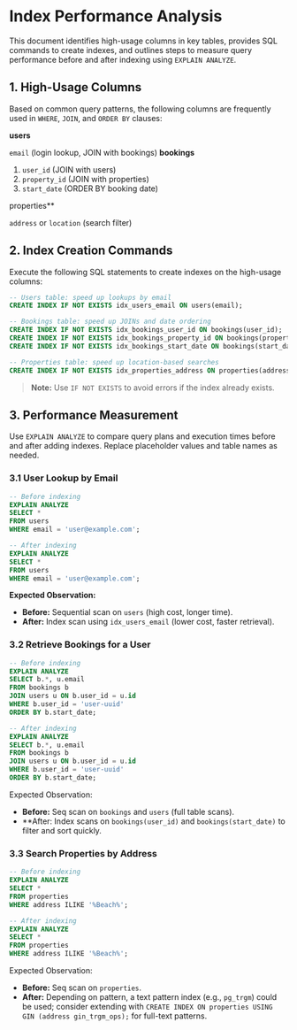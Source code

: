 # Index Performance Analysis

This document identifies high-usage columns in key tables, provides SQL commands to create indexes, and outlines steps to measure query performance before and after indexing using `EXPLAIN ANALYZE`.


## 1. High-Usage Columns

Based on common query patterns, the following columns are frequently used in `WHERE`, `JOIN`, and `ORDER BY` clauses:

**users**

  `email` (login lookup, JOIN with bookings)
**bookings**

  1. `user_id` (JOIN with users)
  2. `property_id` (JOIN with properties)
  3. `start_date` (ORDER BY booking date)

properties**

  `address` or `location` (search filter)

## 2. Index Creation Commands

Execute the following SQL statements to create indexes on the high-usage columns:

```sql
-- Users table: speed up lookups by email
CREATE INDEX IF NOT EXISTS idx_users_email ON users(email);

-- Bookings table: speed up JOINs and date ordering
CREATE INDEX IF NOT EXISTS idx_bookings_user_id ON bookings(user_id);
CREATE INDEX IF NOT EXISTS idx_bookings_property_id ON bookings(property_id);
CREATE INDEX IF NOT EXISTS idx_bookings_start_date ON bookings(start_date);

-- Properties table: speed up location-based searches
CREATE INDEX IF NOT EXISTS idx_properties_address ON properties(address);
```

> **Note:** Use `IF NOT EXISTS` to avoid errors if the index already exists.


## 3. Performance Measurement

Use `EXPLAIN ANALYZE` to compare query plans and execution times before and after adding indexes. Replace placeholder values and table names as needed.

### 3.1 User Lookup by Email

```sql
-- Before indexing
EXPLAIN ANALYZE
SELECT *
FROM users
WHERE email = 'user@example.com';

-- After indexing
EXPLAIN ANALYZE
SELECT *
FROM users
WHERE email = 'user@example.com';
```

**Expected Observation:**

* **Before:** Sequential scan on `users` (high cost, longer time).
* **After:** Index scan using `idx_users_email` (lower cost, faster retrieval).

### 3.2 Retrieve Bookings for a User

```sql
-- Before indexing
EXPLAIN ANALYZE
SELECT b.*, u.email
FROM bookings b
JOIN users u ON b.user_id = u.id
WHERE b.user_id = 'user-uuid'
ORDER BY b.start_date;

-- After indexing
EXPLAIN ANALYZE
SELECT b.*, u.email
FROM bookings b
JOIN users u ON b.user_id = u.id
WHERE b.user_id = 'user-uuid'
ORDER BY b.start_date;
```

Expected Observation:

* **Before:** Seq scan on `bookings` and `users` (full table scans).
* **After: Index scans on `bookings(user_id)` and `bookings(start_date)` to filter and sort quickly.

### 3.3 Search Properties by Address

```sql
-- Before indexing
EXPLAIN ANALYZE
SELECT *
FROM properties
WHERE address ILIKE '%Beach%';

-- After indexing
EXPLAIN ANALYZE
SELECT *
FROM properties
WHERE address ILIKE '%Beach%';
```

Expected Observation:

* **Before:** Seq scan on `properties`.
* **After:** Depending on pattern, a text pattern index (e.g., `pg_trgm`) could be used; consider extending with `CREATE INDEX ON properties USING GIN (address gin_trgm_ops);` for full-text patterns.
